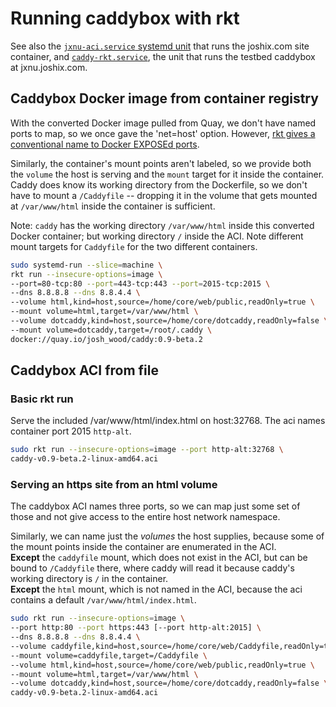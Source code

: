 # Running caddybox with rkt

See also the [`jxnu-aci.service` systemd unit][jxnu-aci-unit] that runs
the joshix.com site container, and [`caddy-rkt.service`][caddy-rkt-unit], the unit that runs the testbed caddybox at jxnu.joshix.com.

## Caddybox Docker image from container registry

With the converted Docker image pulled from Quay, we don't have named ports to
map, so we once gave the 'net=host' option. However, [rkt gives a conventional
name to Docker EXPOSEd ports][rkt-docker-expose].

Similarly, the container's mount points aren't labeled, so we provide both the
`volume` the host is serving and the `mount` target for it inside the container.
Caddy does know its working directory from the Dockerfile, so we don't have to
mount a `/Caddyfile` -- dropping it in the volume that gets mounted at
`/var/www/html` inside the container is sufficient.

Note: `caddy` has the working directory `/var/www/html` inside this converted Docker container; but working directory `/` inside the ACI.
Note different mount targets for `Caddyfile` for the two different containers.

```sh
sudo systemd-run --slice=machine \
rkt run --insecure-options=image \
--port=80-tcp:80 --port=443-tcp:443 --port=2015-tcp:2015 \
--dns 8.8.8.8 --dns 8.8.4.4 \
--volume html,kind=host,source=/home/core/web/public,readOnly=true \
--mount volume=html,target=/var/www/html \
--volume dotcaddy,kind=host,source=/home/core/dotcaddy,readOnly=false \
--mount volume=dotcaddy,target=/root/.caddy \
docker://quay.io/josh_wood/caddy:0.9-beta.2
```

## Caddybox ACI from file

### Basic rkt run

Serve the included /var/www/html/index.html on host:32768. The aci names
container port 2015 `http-alt`.

```sh
sudo rkt run --insecure-options=image --port http-alt:32768 \
caddy-v0.9-beta.2-linux-amd64.aci
```

### Serving an https site from an html volume

The caddybox ACI names three ports, so we can map just some set
of those and not give access to the entire host network namespace.

Similarly, we can name just the *volumes* the host supplies,
because some of the mount points inside the container are
enumerated in the ACI.  
**Except** the `caddyfile` mount, which does not exist in
the ACI, but can be bound to `/Caddyfile` there, where caddy
will read it because caddy's working directory is `/` in the
container.  
**Except** the `html` mount, which is not named in the ACI,
because the aci contains a default `/var/www/html/index.html`.

```sh
sudo rkt run --insecure-options=image \
--port http:80 --port https:443 [--port http-alt:2015] \
--dns 8.8.8.8 --dns 8.8.4.4 \
--volume caddyfile,kind=host,source=/home/core/web/Caddyfile,readOnly=true \
--mount volume=caddyfile,target=/Caddyfile \
--volume html,kind=host,source=/home/core/web/public,readOnly=true \
--mount volume=html,target=/var/www/html \
--volume dotcaddy,kind=host,source=/home/core/dotcaddy,readOnly=false \
caddy-v0.9-beta.2-linux-amd64.aci
```


[caddy-rkt-unit]: https://github.com/joshix/caddybox/blob/master/caddy-rkt.service
[jxnu-aci-unit]: https://github.com/joshix/jxnu/blob/master/jxnu-aci.service
[rkt-docker-expose]: https://github.com/coreos/rkt/commit/443073354c7d2bb40a3f69d520f4f45f69f2f31d
